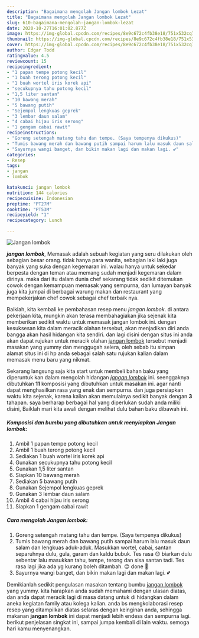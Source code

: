 ```yaml
---
description: "Bagaimana mengolah Jangan lombok Lezat"
title: "Bagaimana mengolah Jangan lombok Lezat"
slug: 610-bagaimana-mengolah-jangan-lombok-lezat
date: 2020-10-27T16:01:02.877Z
image: https://img-global.cpcdn.com/recipes/8e9c672c4fb38e18/751x532cq70/jangan-lombok-foto-resep-utama.jpg
thumbnail: https://img-global.cpcdn.com/recipes/8e9c672c4fb38e18/751x532cq70/jangan-lombok-foto-resep-utama.jpg
cover: https://img-global.cpcdn.com/recipes/8e9c672c4fb38e18/751x532cq70/jangan-lombok-foto-resep-utama.jpg
author: Edgar Todd
ratingvalue: 4.5
reviewcount: 15
recipeingredient:
- "1 papan tempe potong kecil"
- "1 buah terong potong kecil"
- "1 buah wortel iris korek api"
- "secukupnya tahu potong kecil"
- "1,5 liter santan"
- "10 bawang merah"
- "5 bawang putih"
- "Sejempol lengkuas geprek"
- "3 lembar daun salam"
- "4 cabai hijau iris serong"
- "1 gengam cabai rawit"
recipeinstructions:
- "Goreng setengah matang tahu dan tempe. (Saya tempenya dikukus)"
- "Tumis bawang merah dan bawang putih sampai harum lalu masuk daun salam dan lengkuas aduk-aduk. Masukkan wortel, cabai, santan separuhnya dulu, gula, garam dan kaldu bubuk. Tes rasa 😊 biarkan dulu sebentar lalu masukkan tahu, tempe, terong dan sisa santan tadi. Tes rasa lagi jika ada yg kurang boleh ditambah. 😊 done 💞"
- "Sayurnya wangi banget, dan bikin makan lagi dan makan lagi. 💕"
categories:
- Resep
tags:
- jangan
- lombok

katakunci: jangan lombok 
nutrition: 144 calories
recipecuisine: Indonesian
preptime: "PT27M"
cooktime: "PT53M"
recipeyield: "1"
recipecategory: Lunch

---
```



![Jangan lombok](https://img-global.cpcdn.com/recipes/8e9c672c4fb38e18/751x532cq70/jangan-lombok-foto-resep-utama.jpg)

<b><i>jangan lombok</i></b>, Memasak adalah sebuah kegiatan yang seru dilakukan oleh sebagian besar orang. tidak hanya para wanita, sebagian laki laki juga banyak yang suka dengan kegemaran ini. walau hanya untuk sekedar berpesta dengan teman atau memang sudah menjadi kegemaran dalam dirinya. maka dari itu dalam dunia chef sekarang tidak sedikit ditemukan cowok dengan kemampuan memasak yang sempurna, dan lumayan banyak juga kita jumpai di berbagai warung makan dan restaurant yang mempekerjakan chef cowok sebagai chef terbaik nya.

Baiklah, kita kembali ke pembahasan resep menu <i>jangan lombok</i>. di antara pekerjaan kita, mungkin akan terasa membahagiakan jika sejenak kita memberikan sedikit waktu untuk memasak jangan lombok ini. dengan kesuksesan kita dalam meracik olahan tersebut, akan menjadikan diri anda bangga akan hasil hidangan kita sendiri. dan lagi disini dengan situs ini anda akan dapat rujukan untuk meracik olahan <u>jangan lombok</u> tersebut menjadi masakan yang yummy dan menggugah selera, oleh sebab itu simpan alamat situs ini di hp anda sebagai salah satu rujukan kalian dalam memasak menu baru yang nikmat.




Sekarang langsung saja kita start untuk membeli bahan baku yang diperuntuk kan dalam mengolah hidangan <u><i>jangan lombok</i></u> ini. seenggaknya dibutuhkan <b>11</b> komposisi yang dibutuhkan untuk masakan ini. agar nanti dapat menghasilkan rasa yang enak dan sempurna. dan juga persiapkan waktu kita sejenak, karena kalian akan memulainya sedikit banyak dengan <b>3</b> tahapan. saya berharap berbagai hal yang diperlukan sudah anda miliki disini, Baiklah mari kita awali dengan melihat dulu bahan baku dibawah ini.

<!--inarticleads1-->

##### Komposisi dan bumbu yang dibutuhkan untuk menyiapkan Jangan lombok:

1. Ambil 1 papan tempe potong kecil
1. Ambil 1 buah terong potong kecil
1. Sediakan 1 buah wortel iris korek api
1. Gunakan secukupnya tahu potong kecil
1. Gunakan 1,5 liter santan
1. Siapkan 10 bawang merah
1. Sediakan 5 bawang putih
1. Gunakan Sejempol lengkuas geprek
1. Gunakan 3 lembar daun salam
1. Ambil 4 cabai hijau iris serong
1. Siapkan 1 gengam cabai rawit




<!--inarticleads2-->

##### Cara mengolah Jangan lombok:

1. Goreng setengah matang tahu dan tempe. (Saya tempenya dikukus)
1. Tumis bawang merah dan bawang putih sampai harum lalu masuk daun salam dan lengkuas aduk-aduk. Masukkan wortel, cabai, santan separuhnya dulu, gula, garam dan kaldu bubuk. Tes rasa 😊 biarkan dulu sebentar lalu masukkan tahu, tempe, terong dan sisa santan tadi. Tes rasa lagi jika ada yg kurang boleh ditambah. 😊 done 💞
1. Sayurnya wangi banget, dan bikin makan lagi dan makan lagi. 💕




Demikianlah sedikit pengulasan masakan tentang bumbu <u>jangan lombok</u> yang yummy. kita harapkan anda sudah memahami dengan ulasan diatas, dan anda dapat meracik lagi di masa datang untuk di hidangkan dalam aneka kegiatan family atau kolega kalian. anda bs mengkolaborasi resep resep yang ditampilkan diatas selaras dengan keinginan anda, sehingga makanan <b>jangan lombok</b> ini dapat menjadi lebih endess dan sempurna lagi. berikut penjelasan singkat ini, sampai jumpa kembali di lain waktu. semoga hari kamu menyenangkan.
